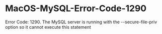 # MacOS-MySQL-Error-Code-1290
Error Code: 1290. The MySQL server is running with the --secure-file-priv option so it cannot execute this statement
